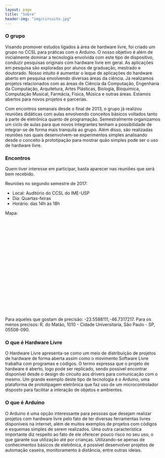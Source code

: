```yaml
---
layout: page
title: "Sobre"
header-img: "img/circuito.jpg"
---
```


### O grupo

Visando promover estudos ligados à área de hardware livre, foi criado um grupo no CCSL para práticas com o Arduino. O nosso objetivo é além de inicialmente dominar a tecnologia envolvida com este tipo de dispositivo, conduzir pesquisas originais com hardware livre em geral. As aplicações em pesquisa são exploradas por alunos de graduação, mestrado e doutorado. Nosso intuito é aumentar o leque de aplicações do hardware aberto em pesquisa envolvendo diversas áreas da ciência. Já realizamos projetos relacionados com as áreas de Ciência da Computação, Engenharia da Computação, Arquitetura, Artes Plásticas, Biologia, Bioquimica, Computação Musical, Farmácia, Física, Música e outras áreas. Estamos abertos para novos projetos e parcerias.

Com encontros semanais desde o final de 2013, o grupo já realizou reuniões didáticas com aulas envolvendo conceitos básicos voltados tanto à parte de eletrônica quanto de programação. Semestralmente organizamos um ciclo de aulas para que novos integrantes tenham a possibilidade de integrar-se de forma mais tranquila ao grupo. Além disso, são realizadas reuniões nas quais desenvolvem-se experimentos simples analisando desde o conceito à prototipação para mostrar quão simples pode ser o uso de hardware livre.

### Encontros

Quem tiver interesse em participar, basta aparecer nas reuniões que será bem recebido.

Reuniões no segundo semestre de 2017:

* Local: Auditório do CCSL do IME-USP
* Dia: Quartas-feiras
* Horário: das 14h às 18h

Mapa:
<div id="map" style="height: 300px;"></div>
<script>
  function initMap() {
    var mapDiv = document.getElementById('map');
    var map = new google.maps.Map(mapDiv, {
        center: {lat: -23.5588111, lng: -46.7317217},
        zoom: 17
    });

        var marker = new google.maps.Marker({
          position: {lat: -23.5588111, lng: -46.7317217},
          map: map
        });
  }
</script>
<!--
<script async defer src="https://maps.googleapis.com/maps/api/js?key=AIzaSyB6N1gnMHeqSjmvkzRcHJqqL5F0CObDH6U&callback=initMap">
</script>
-->
<script async defer src="https://maps.googleapis.com/maps/api/js?key=AIzaSyCEKaZTTszaxiBwi8CH9bShUmAYG0jFcBA&callback=initMap">
</script>

<!-- nova chave da google API AIzaSyCEKaZTTszaxiBwi8CH9bShUmAYG0jFcBA -->

Para aqueles que gostam de precisão: -23.5588111,-46.7317217. Para os menos precisos: R. do Matão, 1010 - Cidade Universitaria, São Paulo - SP, 05508-090.

### O que é Hardware Livre

O Hardware Livre apresenta-se como um meio de distribuição de projetos de hardware de forma aberta assim como o movimento Software Livre trabalha com programas e códigos. O termo expressa que o projeto de hardware é aberto, logo pode ser replicado, sendo possível encontrar disponível desde o design do circuito aos drivers para comunicação com o mesmo. Um grande exemplo deste tipo de tecnologia é o Arduino, uma plataforma de prototipagem eletrônica que faz uso de um microcontrolador disposto para facilitar a interação de objetos e ambientes.

### O que é Arduino

O Arduino é uma opção interessante para pessoas que desejam realizar projetos com hardware livre pelo fato de ter diversas ferramentas livres disponíveis na internet, além de muitos exemplos de projetos com códigos e esquemas simples de serem realizados. Uma outra característica importante diz respeito ao fato de ele oferecer pouco risco no seu uso, o que garante sua utilização até por crianças. Utilizando-se apenas de conhecimentos básicos de eletrônica, é possível desenvolver projetos de automação caseira, monitoramento à distância, entre outras ideias.

